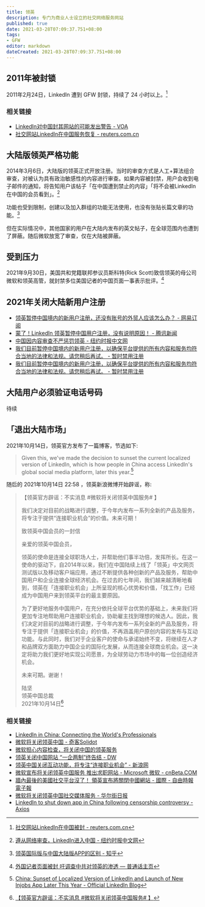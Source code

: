 ```yaml
---
title: 领英
description: 专门为商业人士设立的社交网络服务网站
published: true
date: 2021-03-28T07:09:37.751+08:00
tags:
- GFW
editor: markdown
dateCreated: 2021-03-28T07:09:37.751+08:00
---
```


## 2011年被封锁

2011年2月24日，LinkedIn 遭到 GFW 封锁，持续了 24 小时以上。[^licbanri]

[^licbanri]: [社交网站LinkedIn在中国被封 - reuters.com.cn](https://web.archive.org/web/20110226001517/http://cn.reuters.com/article/CNTopGenNews/idCNCHINA-3861820110225)

### 相关链接

+ [LinkedIn对中国封其网站的可能发出警告 - VOA](https://web.archive.org/web/20150217011619/http://www.voachinese.com/content/article-20110314-linkedin-includes-china-blockage-as-new-risk-in-prospectus-117925584/779275.html)
+ [社交网站LinkedIn在中国服务恢复 - reuters.com.cn](https://web.archive.org/web/20110301015809/http://cn.reuters.com/article/CNTopGenNews/idCNCHINA-3869020110228)

## 大陆版领英严格功能

2014年3月6日，大陆版的领英正式开放注册。当时的审查方式是人工+算法组合审查，对被认为具有政治敏感性的内容进行审查。如果内容被封禁，用户会收到电子邮件的通知，将告知用户该帖子「在中国遭到禁止的内容」「将不会被LinkedIn在中国的会员看到」。[^c09chinasocial]

[^c09chinasocial]: [遵从网络审查，LinkedIn进入中国 - 纽约时报中文网](https://web.archive.org/web/20191005152317/https://cn.nytimes.com/business/20141009/c09chinasocial/)

功能也受到限制，创建以及加入群组的功能无法使用，也没有张贴长篇文章的功能。[^66568986]

[^66568986]: [领英国际版与中国大陆版APP的区别 - 知乎](https://web.archive.org/web/20211015024538/https://zhuanlan.zhihu.com/p/66568986)

但在实际情况中，其他国家的用户在大陆内发布的英文帖子，在全球范围内也遭到了屏蔽。随后微软放宽了审查，仅在大陆被屏蔽。

## 受到压力

2021年9月30日，美国共和党籍联邦参议员斯科特(Rick Scott)致信领英的母公司微软和领英高管，就封禁多位美国记者的中国页面一事表示批评。[^yatai]

[^yatai]: [外国记者页面被封 吁调查中共对领英的渗透 — 普通话主页](https://web.archive.org/web/20211017063109/https://www.rfa.org/mandarin/yataibaodao/meiti/xx-10052021140904.html)

## 2021年关闭大陆新用户注册

+ [领英暂停中国境内的新用户注册，还没有账号的外贸人应该怎么办？ - 网易订阅](https://archive.is/6hRF2 "https://www.163.com/dy/article/G4VGHP520524QMML.html")
+ [蒙了！LinkedIn 领英暂停中国用户注册，没有说明原因！ - 腾讯新闻](https://archive.is/asvIO "https://new.qq.com/omn/20210313/20210313A0B35Q00.html")
+ [中国因内容审查不严惩罚领英 - 纽约时报中文网](https://web.archive.org/web/20210324184643/https://cn.nytimes.com/technology/20210319/china-linkedin-censorship/)
+ [我们目前暂停中国境内的新用户注册，以确保平台提供的所有内容和服务均符合当地的法律和法规。请您稍后再试。 - 暂时禁用注册](https://archive.is/3zj2Q)
+ [我们目前暂停中国境内的新用户注册，以确保平台提供的所有内容和服务均符合当地的法律和法规。请您稍后再试。 - 暂时禁用注册](https://web.archive.org/web/20210328064347/https://cn.linkedin.com/legal/l/registration-temporarily-disabled)

## 大陆用户必须验证电话号码

待续

## 「退出大陆市场」

2021年10月14日，领英官方发布了一篇博客，节选如下:

> Given this, we've made the decision to sunset the current localized version of LinkedIn, which is how people in China access LinkedIn's global social media platform, later this year.[^rcl]

[^rcl]: [China: Sunset of Localized Version of LinkedIn and Launch of New Injobs App Later This Year - Official LinkedIn Blog](https://web.archive.org/web/20211015024104/https://blog.linkedin.com/2021/october/14/china-sunset-of-localized-version-of-linkedin-and-launch-of-new-injobs-app)

随后的 2021年10月14日 22:58 ，领英新浪微博开始辟谣，称:

> 【领英官方辟谣：不实消息 \#微软将关闭领英中国服务# 】
>
> 我们决定对目前的战略进行调整，于今年内发布一系列全新的产品及服务，将专注于提供“连接职业机会”的价值。未来可期！
>
> 致领英中国会员的一封信
>
> 亲爱的领英中国会员，
>
> 领英的使命是连接全球职场人士，并帮助他们事半功倍，发挥所长。在这一使命的驱动下，自2014年以来，我们在中国陆续上线了「领英」中文网页测试版以及移动客户端应用，通过不断提供各种创新的产品及服务，帮助中国用户和企业连接全球经济机会。在过去的七年间，我们越来越清晰地看到，领英在「连接职业机会」上所呈现的核心优势和价值，「找工作」已经成为中国用户来到领英平台的最主要原因。
>
> 为了更好地服务中国用户，在充分依托全球平台优势的基础上，未来我们将更加专注地帮助用户连接职业机会，协助雇主找到理想的候选人。因此，我们决定对目前的战略进行调整，于今年内发布一系列全新的产品及服务，将专注于提供「连接职业机会」的价值，不再涵盖用户原创内容的发布与互动功能。与此同时，我们对于企业客户的使命与承诺始终不变，将继续在人才和品牌双方面助力中国企业的国际化发展，从而连接全球商业机会。这一决定将助力我们更好地实现公司愿景，为全球劳动力市场中的每一位创造经济机会。
>
> 未来可期。谢谢！
>
> 陆坚<br>
> 领英中国总裁<br>
> 2021年10月14日[^KCK4HbxAQ]

[^KCK4HbxAQ]: [【领英官方辟谣：不实消息 \#微软将关闭领英中国服务# 】](https://www.weibo.com/3705837112/KCK4HbxAQ)

### 相关链接

+ [LinkedIn in China: Connecting the World's Professionals](https://web.archive.org/web/20210606085410/https://www.linkedin.com/pulse/20140224235450-22330283-linkedin-in-china-connecting-the-world-s-professionals/)
+ [微软将关闭领英中国 - 奇客Solidot](https://web.archive.org/web/20211015024418/https://www.solidot.org/story?sid=69241)
+ [微软担心内容检查，将关闭中国的领英服务](https://web.archive.org/web/20211015022014/https://www.voachinese.com/a/linkedin-to-close-in-china-20211014/6270974.html)
+ [领英关闭中国网站 “一企两制”终告结 - DW](https://web.archive.org/web/20211015022124/https://www.dw.com/zh/领英关闭中国网站-一企两制终告结/a-59512205)
+ [领英中国关闭互动功能，将专注“连接职业机会” - 新浪网](https://web.archive.org/web/20211015022142/https://finance.sina.com.cn/tech/2021-10-14/doc-iktzscyx9717218.shtml)
+ [微软宣布将关闭领英中国服务 推出求职网站 - Microsoft 微软 - cnBeta.COM](https://web.archive.org/web/20211015022057/https://www.cnbeta.com/articles/tech/1190489.htm)
+ [牆內最後的美國社交平台沒了！ 領英宣布將關閉中國網站 - 國際 - 自由時報電子報](https://web.archive.org/web/20211015025024/https://news.ltn.com.tw/news/world/breakingnews/3704544)
+ [微软将关闭领英中国社交媒体服务 - 华尔街日报](https://web.archive.org/web/20211015022002/https://cn.wsj.com/articles/微软将关闭领英中国业务-改提供一般招聘网站服务-11634254510)
+ [LinkedIn to shut down app in China following censorship controversy - Axios](https://web.archive.org/web/20211015023753/https://www.axios.com/linkedin-china-new-app-censorship-controversy-9218df4d-3119-45b0-9516-ac8a65512bbc.html)
